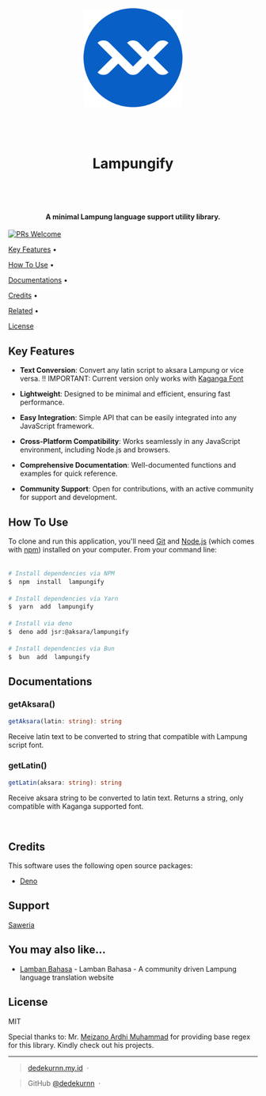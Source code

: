 <h1  align="center">

<br>

<a  href="https://github.com/DedeKurnn/lampungify"><img  src="./assets/images/logo.png"  alt="Lampungify"  width="200"></a>

<br>

Lampungify

<br>

</h1>

<h4  align="center">A minimal Lampung language support utility library.</h4>

[![PRs Welcome](https://img.shields.io/badge/PRs-welcome-brightgreen.svg?style=flat-square)](http://makeapullrequest.com)

<p  align="center">

<a  href="#key-features">Key Features</a> •

<a  href="#how-to-use">How To Use</a> •

<a  href="#docs">Documentations</a> •

<a  href="#credits">Credits</a> •

<a  href="#related">Related</a> •

<a  href="#license">License</a>

</p>

## Key Features

- **Text Conversion**: Convert any latin script to aksara Lampung or vice versa.
  !! IMPORTANT: Current version only works with [Kaganga Font](https://aksaradinusantara.com/fonta/font/Kaganga_21?key=9e4d311c4c09970827bca94ab8d6fe1c)

- **Lightweight**: Designed to be minimal and efficient, ensuring fast performance.

- **Easy Integration**: Simple API that can be easily integrated into any JavaScript framework.

- **Cross-Platform Compatibility**: Works seamlessly in any JavaScript environment, including Node.js and browsers.

- **Comprehensive Documentation**: Well-documented functions and examples for quick reference.

- **Community Support**: Open for contributions, with an active community for support and development.

## How To Use

To clone and run this application, you'll need [Git](https://git-scm.com) and [Node.js](https://nodejs.org/en/download/) (which comes with [npm](http://npmjs.com)) installed on your computer. From your command line:

```bash

# Install dependencies via NPM
$  npm  install  lampungify

# Install dependencies via Yarn
$  yarn  add  lampungify

# Install via deno
$  deno add jsr:@aksara/lampungify

# Install dependencies via Bun
$  bun  add  lampungify
```

## Documentations

### getAksara()

```ts
getAksara(latin: string): string
```

Receive latin text to be converted to string that compatible with Lampung script font.

### getLatin()

```ts
getLatin(aksara: string): string
```

Receive aksara string to be converted to latin text. Returns a string, only compatible with Kaganga supported font.

<br>

## Credits

This software uses the following open source packages:

- [Deno](https://deno.com/)

## Support

<a  href="https://saweria.co/dedekurnn"  target="_blank">Saweria</a>

## You may also like...

- [Lamban Bahasa](https://lambanbahasa.com) - Lamban Bahasa - A community driven Lampung language translation website

## License

MIT

Special thanks to: Mr. [Meizano Ardhi Muhammad](https://github.com/meizano) for providing base regex for this library. Kindly check out his projects.

---

> [dedekurnn.my.id](https://www.dedekurnn.my.id) &nbsp;&middot;&nbsp;

> GitHub [@dedekurnn](https://github.com/DedeKurnn) &nbsp;&middot;&nbsp;

